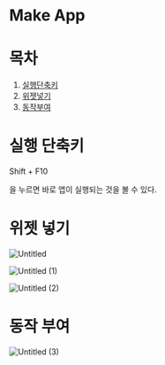 # Make App

# 목차
1. [실행단축키](#실행-단축키)
2. [위젯넣기](#위젯-넣기)
3. [동작부여](#동작-부여)

# 실행 단축키

Shift + F10

을 누르면 바로 앱이 실행되는 것을 볼 수 있다.

# 위젯 넣기

![Untitled](https://user-images.githubusercontent.com/90883561/216999433-4c1b0153-585d-4371-97f2-c8553e27e0d7.png)

![Untitled (1)](https://user-images.githubusercontent.com/90883561/216999477-0fac3319-0d68-4baf-a5cd-b658c7736a8b.png)


![Untitled (2)](https://user-images.githubusercontent.com/90883561/216999500-c9d3fcde-c2a2-40c2-bce9-432afc733cd0.png)




# 동작 부여


![Untitled (3)](https://user-images.githubusercontent.com/90883561/216999525-4af263ca-a4e1-4e0f-9ffa-f889e69629c3.png)
